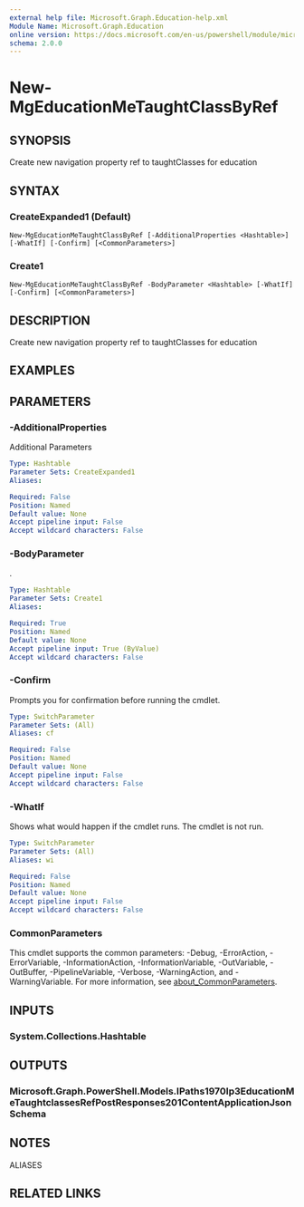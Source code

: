 ```yaml
---
external help file: Microsoft.Graph.Education-help.xml
Module Name: Microsoft.Graph.Education
online version: https://docs.microsoft.com/en-us/powershell/module/microsoft.graph.education/new-mgeducationmetaughtclassbyref
schema: 2.0.0
---
```


# New-MgEducationMeTaughtClassByRef

## SYNOPSIS
Create new navigation property ref to taughtClasses for education

## SYNTAX

### CreateExpanded1 (Default)
```
New-MgEducationMeTaughtClassByRef [-AdditionalProperties <Hashtable>] [-WhatIf] [-Confirm] [<CommonParameters>]
```

### Create1
```
New-MgEducationMeTaughtClassByRef -BodyParameter <Hashtable> [-WhatIf] [-Confirm] [<CommonParameters>]
```

## DESCRIPTION
Create new navigation property ref to taughtClasses for education

## EXAMPLES

## PARAMETERS

### -AdditionalProperties
Additional Parameters

```yaml
Type: Hashtable
Parameter Sets: CreateExpanded1
Aliases:

Required: False
Position: Named
Default value: None
Accept pipeline input: False
Accept wildcard characters: False
```

### -BodyParameter
.

```yaml
Type: Hashtable
Parameter Sets: Create1
Aliases:

Required: True
Position: Named
Default value: None
Accept pipeline input: True (ByValue)
Accept wildcard characters: False
```

### -Confirm
Prompts you for confirmation before running the cmdlet.

```yaml
Type: SwitchParameter
Parameter Sets: (All)
Aliases: cf

Required: False
Position: Named
Default value: None
Accept pipeline input: False
Accept wildcard characters: False
```

### -WhatIf
Shows what would happen if the cmdlet runs.
The cmdlet is not run.

```yaml
Type: SwitchParameter
Parameter Sets: (All)
Aliases: wi

Required: False
Position: Named
Default value: None
Accept pipeline input: False
Accept wildcard characters: False
```

### CommonParameters
This cmdlet supports the common parameters: -Debug, -ErrorAction, -ErrorVariable, -InformationAction, -InformationVariable, -OutVariable, -OutBuffer, -PipelineVariable, -Verbose, -WarningAction, and -WarningVariable. For more information, see [about_CommonParameters](http://go.microsoft.com/fwlink/?LinkID=113216).

## INPUTS

### System.Collections.Hashtable

## OUTPUTS

### Microsoft.Graph.PowerShell.Models.IPaths1970Ip3EducationMeTaughtclassesRefPostResponses201ContentApplicationJsonSchema

## NOTES

ALIASES

## RELATED LINKS
